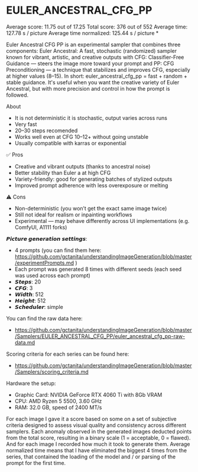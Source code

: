 # EULER_ANCESTRAL_CFG_PP

Average score:	11.75	out of 17.25
Total score:	376	out of 552
Average time: 	127.78	s / picture
Average time normalized:	125.44	s / picture *

Euler Ancestral CFG PP is an experimental sampler that combines three components: Euler Ancestral: A fast, stochastic (randomized) sampler known for vibrant, artistic, and creative outputs with CFG: Classifier-Free Guidance — steers the image more toward your prompt and PP: CFG Preconditioning — a technique that stabilizes and improves CFG, especially at higher values (8–15). In short: euler_ancestral_cfg_pp = fast + random + stable guidance. It's useful when you want the creative variety of Euler Ancestral, but with more precision and control in how the prompt is followed.


About
- It is not deterministic it is stochastic, output varies across runs
- Very fast
- 20–30 steps recomended
- Works well even at CFG 10–12+ without going unstable
- Usually compatible with karras or exponential


✅ Pros
- Creative and vibrant outputs (thanks to ancestral noise)
- Better stability than Euler a at high CFG
- Variety-friendly: good for generating batches of stylized outputs
- Improved prompt adherence with less overexposure or melting

⚠️ Cons
- Non-deterministic (you won’t get the exact same image twice)
- Still not ideal for realism or inpainting workflows
- Experimental — may behave differently across UI implementations (e.g. ComfyUI, A1111 forks)


𝙋𝙞𝙘𝙩𝙪𝙧𝙚 𝙜𝙚𝙣𝙚𝙧𝙖𝙩𝙞𝙤𝙣 𝙨𝙚𝙩𝙩𝙞𝙣𝙜𝙨:
- 4 prompts (you can find them here: https://github.com/gctanita/understandingImageGeneration/blob/master/experimentPrompts.md )
- Each prompt was generated 8 times with different seeds (each seed was used across each prompt)
- 𝙎𝙩𝙚𝙥𝙨: 20
- 𝘾𝙁𝙂: 3
- 𝙒𝙞𝙙𝙩𝙝: 512
- 𝙃𝙚𝙞𝙜𝙝𝙩: 512
- 𝙎𝙘𝙝𝙚𝙙𝙪𝙡𝙚𝙧: simple


You can find the raw data here: 
- https://github.com/gctanita/understandingImageGeneration/blob/master/Samplers/EULER_ANCESTRAL_CFG_PP/euler_ancestral_cfg_pp-raw-data.md


Scoring criteria for each series can be found here:
- https://github.com/gctanita/understandingImageGeneration/blob/master/Samplers/scoring_criteria.md


Hardware the setup:
- Graphic Card: NVIDIA GeForce RTX 4060 Ti with 8Gb VRAM 
- CPU: AMD Ryzen 5 5500, 3.60 GHz
- RAM: 32.0 GB, speed of 2400 MT/s 


For each image I gave it a score based on some on a set of subjective criteria designed to assess visual quality and consistency across different samplers. Each anomaly observed in the generated images deducted points from the total score, resulting in a binary scale (1 = acceptable, 0 = flawed). And for each image I recorded how much it took to generate them. Average normalized time means that I have eliminated the biggest 4 times from the series, that contained the loading of the model and / or parsing of the prompt for the first time. 